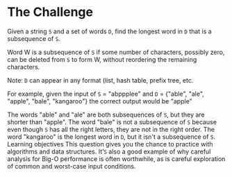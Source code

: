 # The Challenge
Given a string `S` and a set of words `D`, find the longest word in `D` that is a subsequence of `S`.

Word W is a subsequence of `S` if some number of characters, possibly zero, can be deleted from `S` to form W, without reordering the remaining characters.

Note: `D` can appear in any format (list, hash table, prefix tree, etc.

For example, given the input of `S` = "abppplee" and `D` = {"able", "ale", "apple", "bale", "kangaroo"} the correct output would be "apple"

The words "able" and "ale" are both subsequences of `S`, but they are shorter than "apple".
The word "bale" is not a subsequence of `S` because even though `S` has all the right letters, they are not in the right order.
The word "kangaroo" is the longest word in `D`, but it isn't a subsequence of `S`.
Learning objectives
This question gives you the chance to practice with algorithms and data structures. It’`S` also a good example of why careful analysis for Big-O performance is often worthwhile, as is careful exploration of common and worst-case input conditions.